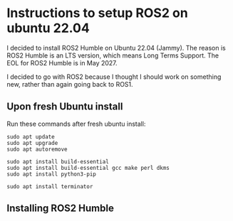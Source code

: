 # Instructions to setup ROS2 on ubuntu 22.04

I decided to install ROS2 Humble on Ubuntu 22.04 (Jammy). The reason is ROS2 Humble is an LTS version, which means Long Terms Support. The EOL for ROS2 Humble is in May 2027.

I decided to go with ROS2 because I thought I should work on something new, rather than again going back to ROS1.


## Upon fresh Ubuntu install

Run these commands after fresh ubuntu install:

```
sudo apt update
sudo apt upgrade
sudo apt autoremove

sudo apt install build-essential
sudo apt install build-essential gcc make perl dkms
sudo apt install python3-pip

sudo apt install terminator
```


## Installing ROS2 Humble


```

```